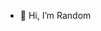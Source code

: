 - 👋 Hi, I’m Random


<!---
Korioz2/Korioz2 is a ✨ special ✨ repository because its `README.md` (this file) appears on your GitHub profile.
You can click the Preview link to take a look at your changes.
--->
